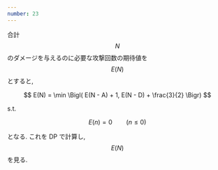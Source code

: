 ```yaml
---
number: 23
---
```

合計 $$ N $$ のダメージを与えるのに必要な攻撃回数の期待値を $$ E(N) $$ とすると,

$$
E(N) = \min \Bigl( E(N - A) + 1, E(N - D) + \frac{3}{2} \Bigr)
$$

s.t.

$$
E(n) = 0 \qquad (n \leq 0)
$$

となる. これを DP で計算し, $$ E(N) $$ を見る.

